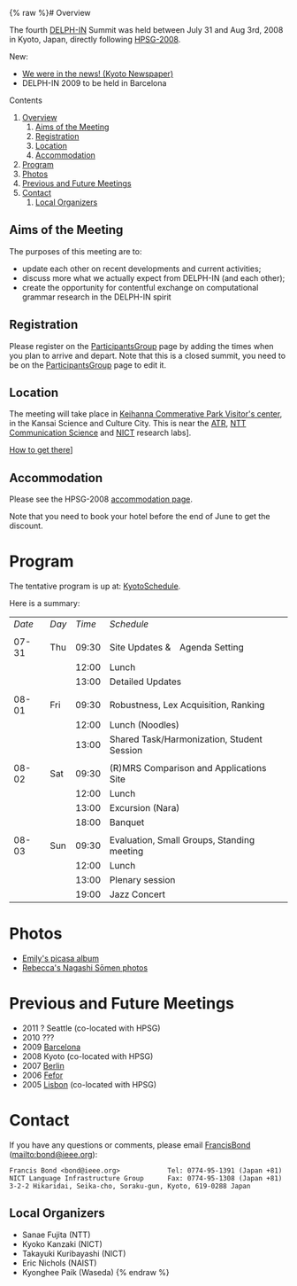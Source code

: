 {% raw %}# Overview

The fourth [DELPH-IN](http://www.delph-in.net) Summit was held between
July 31 and Aug 3rd, 2008 in Kyoto, Japan, directly following
[HPSG-2008](http://www.essex.ac.uk/linguistics/external/HPSG/Conferences/hpsg-2008/).

New:

- [We were in the news! (Kyoto
Newspaper)](http://www.kyoto-np.co.jp/article.php?mid=P2008080200056&genre=K1&area=K20)
- DELPH-IN 2009 to be held in Barcelona

Contents

1. [Overview](https://delph-in.github.io/docs/summits/KyotoTop#Overview)
   1. [Aims of the Meeting](https://delph-in.github.io/docs/summits/KyotoTop#Aims_of_the_Meeting)
   2. [Registration](https://delph-in.github.io/docs/summits/KyotoTop#Registration)
   3. [Location](https://delph-in.github.io/docs/summits/KyotoTop#Location)
   4. [Accommodation](https://delph-in.github.io/docs/summits/KyotoTop#Accommodation)
2. [Program](https://delph-in.github.io/docs/summits/KyotoTop#Program)
3. [Photos](https://delph-in.github.io/docs/summits/KyotoTop#Photos)
4. [Previous and Future Meetings](https://delph-in.github.io/docs/summits/KyotoTop#Previous_and_Future_Meetings)
5. [Contact](https://delph-in.github.io/docs/summits/KyotoTop#Contact)
   1. [Local Organizers](https://delph-in.github.io/docs/summits/KyotoTop#Local_Organizers)

## Aims of the Meeting

The purposes of this meeting are to:

- update each other on recent developments and current activities;
- discuss more what we actually expect from DELPH-IN (and each other);
- create the opportunity for contentful exchange on computational
grammar research in the DELPH-IN spirit

## Registration

Please register on the [ParticipantsGroup](https://delph-in.github.io/docs/summits/ParticipantsGroup) page by
adding the times when you plan to arrive and depart. Note that this is a
closed summit, you need to be on the
[ParticipantsGroup](https://delph-in.github.io/docs/summits/ParticipantsGroup) page to edit it.

## Location

The meeting will take place in [Keihanna Commerative Park Visitor's
center](http://www.keihanna-park.jp/kouen_taniai.html#kouen_bizitasenta),
in the Kansai Science and Culture City. This is near the
[ATR](http://www.atr.jp/html/access/access.html), [NTT Communication
Science](http://www.kecl.ntt.co.jp/rps/index.html) and
[NICT](http://www2.nict.go.jp/x/x151/index_en.html) research labs\].

[How to get
there](/%5Bhttp%3A//www2.nict.go.jp/x/x161/en/member/bond/hpsg-2008/access-delphin.html)\]

## Accommodation

Please see the HPSG-2008 [accommodation
page](http://www2.nict.go.jp/x/x161/en/member/bond/hpsg-2008/hotel-e.html).

Note that you need to book your hotel before the end of June to get the
discount.

# Program

The tentative program is up at: [KyotoSchedule](https://delph-in.github.io/docs/summits/KyotoSchedule).

Here is a summary:

|        |       |        |                                            |
|--------|-------|--------|--------------------------------------------|
| *Date* | *Day* | *Time* | *Schedule*                                 |
|        |       |        |                                            |
| 07-31  | Thu   | 09:30  | Site Updates &　Agenda Setting             |
|        |       | 12:00  | Lunch                                      |
|        |       | 13:00  | Detailed Updates                           |
|        |       |        |                                            |
| 08-01  | Fri   | 09:30  | Robustness, Lex Acquisition, Ranking       |
|        |       | 12:00  | Lunch (Noodles)                            |
|        |       | 13:00  | Shared Task/Harmonization, Student Session |
|        |       |        |                                            |
| 08-02  | Sat   | 09:30  | (R)MRS Comparison and Applications Site    |
|        |       | 12:00  | Lunch                                      |
|        |       | 13:00  | Excursion (Nara)                           |
|        |       | 18:00  | Banquet                                    |
|        |       |        |                                            |
| 08-03  | Sun   | 09:30  | Evaluation, Small Groups, Standing meeting |
|        |       | 12:00  | Lunch                                      |
|        |       | 13:00  | Plenary session                            |
|        |       | 19:00  | Jazz Concert                               |

# Photos

- [Emily's picasa
album](http://picasaweb.google.com/emily.m.bender/DELPHINKeihanna?authkey=G_AVl1T7Hjg)
- [Rebecca's Nagashi Sōmen
photos](http://picasaweb.google.com/bec.dridan/NagashiSMen)

# Previous and Future Meetings

- 2011 ? Seattle (co-located with HPSG)
- 2010 ???
- 2009 [Barcelona](https://delph-in.github.io/docs/summits/BarcelonaTop)
- 2008 Kyoto (co-located with HPSG)
- 2007 [Berlin](https://delph-in.github.io/docs/summits/BerlinTop)
- 2006 [Fefor](https://delph-in.github.io/docs/summits/FeforTop)
- 2005 [Lisbon](https://delph-in.github.io/docs/summits/LisbonTop) (co-located with HPSG)

# Contact

If you have any questions or comments, please email
[FrancisBond](https://delph-in.github.io/docs/garage/FrancisBond) (<mailto:bond@ieee.org>):

    Francis Bond <bond@ieee.org>            Tel: 0774-95-1391 (Japan +81)
    NICT Language Infrastructure Group      Fax: 0774-95-1308 (Japan +81)   
    3-2-2 Hikaridai, Seika-cho, Soraku-gun, Kyoto, 619-0288 Japan  

## Local Organizers

- Sanae Fujita (NTT)
- Kyoko Kanzaki (NICT)
- Takayuki Kuribayashi (NICT)
- Eric Nichols (NAIST)
- Kyonghee Paik (Waseda)
<update date omitted for speed>{% endraw %}